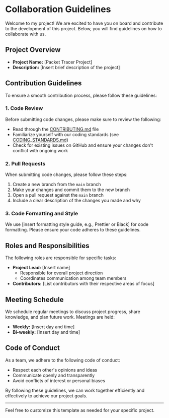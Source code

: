 # Collaboration Guidelines

Welcome to my project! We are excited to have you on board and contribute to the development of this project. Below, you will find guidelines on how to collaborate with us.

## Project Overview

* **Project Name:** [Packet Tracer Project] 
* **Description:** [Insert brief description of the project]

## Contribution Guidelines

To ensure a smooth contribution process, please follow these guidelines:

### 1. Code Review

Before submitting code changes, please make sure to review the following:

* Read through the [CONTRIBUTING.md](CONTRIBUTING.md) file
* Familiarize yourself with our coding standards (see [CODING_STANDARDS.md](CODING_STANDARDS.md))
* Check for existing issues on GitHub and ensure your changes don't conflict with ongoing work

### 2. Pull Requests

When submitting code changes, please follow these steps:

1. Create a new branch from the `main` branch
2. Make your changes and commit them to the new branch
3. Open a pull request against the `main` branch
4. Include a clear description of the changes you made and why

### 3. Code Formatting and Style

We use [insert formatting style guide, e.g., Prettier or Black] for code formatting. Please ensure your code adheres to these guidelines.

## Roles and Responsibilities

The following roles are responsible for specific tasks:

* **Project Lead:** [Insert name]
	+ Responsible for overall project direction
	+ Coordinates communication among team members
* **Contributors:** [List contributors with their respective areas of focus]

## Meeting Schedule

We schedule regular meetings to discuss project progress, share knowledge, and plan future work. Meetings are held:

* **Weekly:** [Insert day and time]
* **Bi-weekly:** [Insert day and time]

## Code of Conduct

As a team, we adhere to the following code of conduct:

* Respect each other's opinions and ideas
* Communicate openly and transparently
* Avoid conflicts of interest or personal biases

By following these guidelines, we can work together efficiently and effectively to achieve our project goals.

---

Feel free to customize this template as needed for your specific project.
